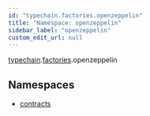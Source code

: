 ```yaml
---
id: "typechain.factories.openzeppelin"
title: "Namespace: openzeppelin"
sidebar_label: "openzeppelin"
custom_edit_url: null
---
```


[typechain](../modules/typechain.md).[factories](typechain.factories.md).openzeppelin

## Namespaces

- [contracts](typechain.factories.openzeppelin.contracts.md)

